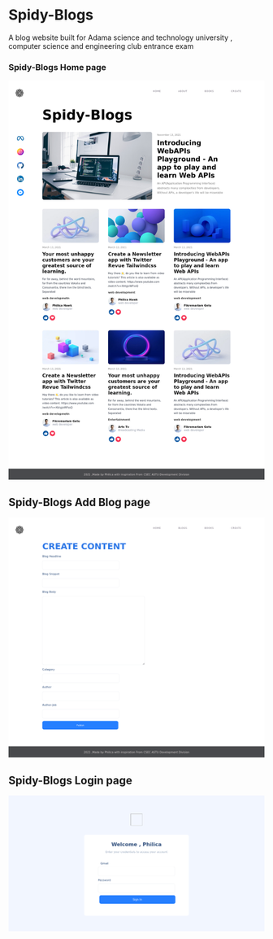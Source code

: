 # Spidy-Blogs
A blog website built for Adama science and technology university , computer science and engineering club entrance exam

### Spidy-Blogs Home page
![Home](https://github.com/philica/Spidy-Blogs/blob/master/SpidyBlogs_Home.png?raw=true)

## Spidy-Blogs Add Blog page
![Home](https://github.com/philica/Spidy-Blogs/blob/master/SpidyBlogs_AddBlog.png?raw=true)

## Spidy-Blogs Login page
![Home](https://github.com/philica/Spidy-Blogs/blob/master/SpidyBlogs_Login.png?raw=true)
